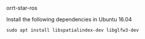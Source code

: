 orrt-star-ros

Install the following dependencies in Ubuntu 16.04

`sudo apt install libspatialindex-dev libglfw3-dev`

